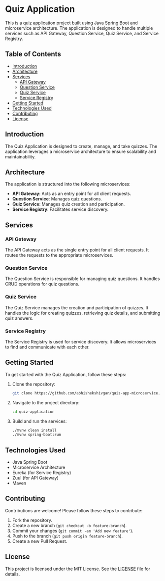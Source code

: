 # Quiz Application

This is a quiz application project built using Java Spring Boot and microservice architecture. The application is designed to handle multiple services such as API Gateway, Question Service, Quiz Service, and Service Registry.

## Table of Contents

- [Introduction](#introduction)
- [Architecture](#architecture)
- [Services](#services)
  - [API Gateway](#api-gateway)
  - [Question Service](#question-service)
  - [Quiz Service](#quiz-service)
  - [Service Registry](#service-registry)
- [Getting Started](#getting-started)
- [Technologies Used](#technologies-used)
- [Contributing](#contributing)
- [License](#license)

## Introduction

The Quiz Application is designed to create, manage, and take quizzes. The application leverages a microservice architecture to ensure scalability and maintainability.

## Architecture

The application is structured into the following microservices:
- **API Gateway**: Acts as an entry point for all client requests.
- **Question Service**: Manages quiz questions.
- **Quiz Service**: Manages quiz creation and participation.
- **Service Registry**: Facilitates service discovery.

## Services

### API Gateway
The API Gateway acts as the single entry point for all client requests. It routes the requests to the appropriate microservices.

### Question Service
The Question Service is responsible for managing quiz questions. It handles CRUD operations for quiz questions.

### Quiz Service
The Quiz Service manages the creation and participation of quizzes. It handles the logic for creating quizzes, retrieving quiz details, and submitting quiz answers.

### Service Registry
The Service Registry is used for service discovery. It allows microservices to find and communicate with each other.

## Getting Started

To get started with the Quiz Application, follow these steps:

1. Clone the repository:
    ```bash
    git clone https://github.com/abhishekshivgan/quiz-app-microservice.git
    ```

2. Navigate to the project directory:
    ```bash
    cd quiz-application
    ```

3. Build and run the services:
    ```bash
    ./mvnw clean install
    ./mvnw spring-boot:run
    ```

## Technologies Used

- Java Spring Boot
- Microservice Architecture
- Eureka (for Service Registry)
- Zuul (for API Gateway)
- Maven

## Contributing

Contributions are welcome! Please follow these steps to contribute:

1. Fork the repository.
2. Create a new branch (`git checkout -b feature-branch`).
3. Commit your changes (`git commit -am 'Add new feature'`).
4. Push to the branch (`git push origin feature-branch`).
5. Create a new Pull Request.

## License

This project is licensed under the MIT License. See the [LICENSE](LICENSE) file for details.

